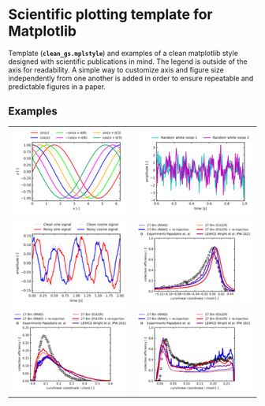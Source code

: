 # Scientific plotting template for Matplotlib
Template (**`clean_gs.mplstyle`**) and examples of a clean matplotlib style designed with scientific publications in mind. The legend is outside of the axis for readability. A simple way to customize axis and figure size independently from one another is added in order to ensure repeatable and predictable figures in a paper.

## Examples
<table>
  <tr>
    <td> <img src="https://github.com/giusirianni/matplotlib_template/blob/main/fig/fig1.png?raw=true"></td>
    <td> <img src="https://github.com/giusirianni/matplotlib_template/blob/main/fig/fig2.png?raw=true"></td>
  </tr>
  <tr>
    <td> <img src="https://github.com/giusirianni/matplotlib_template/blob/main/fig/fig3.png?raw=true"> </td>
    <td> <img src="https://github.com/giusirianni/matplotlib_template/blob/main/fig/slat92_1.png?raw=true"> </td>
  </tr>
  <tr>
    <td> <img src="https://github.com/giusirianni/matplotlib_template/blob/main/fig/main92_1.png?raw=true"> </td>
    <td> <img src="https://github.com/giusirianni/matplotlib_template/blob/main/fig/flap92_1.png?raw=true"> </td>
  </tr>
</table>
